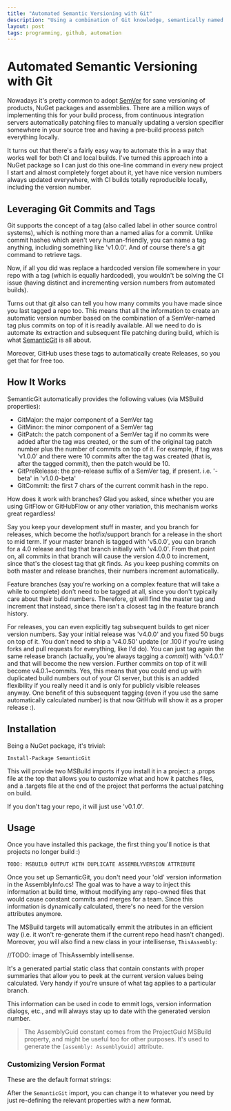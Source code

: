 ```yaml
---
title: "Automated Semantic Versioning with Git"
description: "Using a combination of Git knowledge, semantically named tags, a NuGet package and MSBuild, you can have seamless fully automatic versioning of arbitrary artifacts. Here's how."
layout: post
tags: programming, github, automation
---
```

# Automated Semantic Versioning with Git

Nowadays it's pretty common to adopt [SemVer](http://semver.org) for sane versioning of products, NuGet packages and assemblies. There are a million ways of implementing this for your build process, from continuous integration servers automatically patching files to manually updating a version specifier somewhere in your source tree and having a pre-build process patch everything locally.

It turns out that there's a fairly easy way to automate this in a way that works well for both CI and local builds. I've turned this approach into a NuGet package so I can just do this one-line command in every new project I start and almost completely forget about it, yet have nice version numbers always updated everywhere, with CI builds totally reproducible locally, including the version number.

## Leveraging Git Commits and Tags

Git supports the concept of a tag (also called label in other source control systems), which is nothing more than a named alias for a commit. Unlike commit hashes which aren't very human-friendly, you can name a tag anything, including something like 'v1.0.0'. And of course there's a git command to retrieve tags.

Now, if all you did was replace a hardcoded version file somewhere in your repo with a tag (which is equally hardcoded), you wouldn't be solving the CI issue (having distinct and incrementing version numbers from automated builds).

Turns out that git also can tell you how many commits you have made since you last tagged a repo too. This means that all the information to create an automatic version number based on the combination of a SemVer-named tag plus commits on top of it is readily available. All we need to do is automate its extraction and subsequent file patching during build, which is what [SemanticGit](http://github.com/kzu/SemanticGit) is all about. 

Moreover, GitHub uses these tags to automatically create Releases, so you get that for free too.

## How It Works

SemanticGit automatically provides the following values (via MSBuild properties):

* GitMajor: the major component of a SemVer tag
* GitMinor: the minor component of a SemVer tag
* GitPatch: the patch component of a SemVer tag if no commits were added after the tag was created, or the sum of the original tag patch number plus the number of commits on top of it. For example, if tag was 'v1.0.0' and there were 10 commits after the tag was created (that is, after the tagged commit), then the patch would be 10.
* GitPreRelease: the pre-release suffix of a SemVer tag, if present. i.e. '-beta' in 'v1.0.0-beta'
* GitCommit: the first 7 chars of the current commit hash in the repo.

How does it work with branches? Glad you asked, since whether you are using GitFlow or GitHubFlow or any other variation, this mechanism works great regardless!

Say you keep your development stuff in master, and you branch for releases, which become the hotfix/support branch for a release in the short to mid term. If your master branch is tagged with 'v5.0.0', you can branch for a 4.0 release and tag that branch initially with 'v4.0.0'. From that point on, all commits in that branch will cause the version 4.0.0 to increment, since that's the closest tag that git finds. As you keep pushing commits on both master and release branches, their numbers increment automatically. 

Feature branches (say you're working on a complex feature that will take a while to complete) don't need to be tagged at all, since you don't typically care about their bulid numbers. Therefore, git will find the master tag and increment that instead, since there isn't a closest tag in the feature branch history.

For releases, you can even explicitly tag subsequent builds to get nicer version numbers. Say your initial release was 'v4.0.0' and you fixed 50 bugs on top of it. You don't need to ship a 'v4.0.50' update (or .100 if you're using forks and pull requests for everything, like I'd do). You can just tag again the same release branch (actually, you're always tagging a *commit*) with 'v4.0.1' and that will become the new version. Further commits on top of it will become v4.0.1+commits. Yes, this means that you could end up with duplicated build numbers out of your CI server, but this is an added flexibility if you really need it and is only for publicly visible releases anyway. One benefit of this subsequent tagging (even if you use the same automatically calculated number) is that now GitHub will show it as a proper release :).

## Installation

Being a NuGet package, it's trivial:

	Install-Package SemanticGit

This will provide two MSBuild imports if you install it in a project: a .props file at the top that allows you to customize what and how it patches files, and a .targets file at the end of the project that performs the actual patching on build.

If you don't tag your repo, it will just use 'v0.1.0'.

## Usage
Once you have installed this package, the first thing you'll notice is that projects no longer build :)

```
TODO: MSBUILD OUTPUT WITH DUPLICATE ASSEMBLYVERSION ATTRIBUTE
```

Once you set up SemanticGit, you don't need your 'old' version information in the AssemblyInfo.cs! The goal was to have a way to inject this information at build time, without modifying any repo-owned files that would cause constant commits and merges for a team. Since this information is dynamically calculated, there's no need for the version attributes anymore. 

The MSBuild targets will automatically emmit the atributes in an efficient way (i.e. it won't re-generate them if the current repo head hasn't changed). Moreover, you will also find a new class in your intellisense, `ThisAssembly`:

//TODO: image of ThisAssembly intellisense.

It's a generated partial static class that contain constants with proper summaries that allow you to peek at the current version values being calculated. Very handy if you're unsure of what tag applies to a particular branch.

This information can be used in code to emmit logs, version information dialogs, etc., and will always stay up to date with the generated version number. 

> The AssemblyGuid constant comes from the ProjectGuid MSBuild property, and might be useful too for other purposes. It's used to generate the `[assembly: AssemblyGuid]` attribute.

### Customizing Version Format

These are the default format strings:

After the `SemanticGit` import, you can change it to whatever you need by just re-defining the relevant properties with a new format.  















